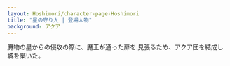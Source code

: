 ```yaml
---
layout: Hoshimori/character-page-Hoshimori
title: "星の守り人 | 登場人物"
background: アクア
---
```


魔物の星からの侵攻の際に、魔王が通った扉を
見張るため、アクア団を結成し城を築いた。